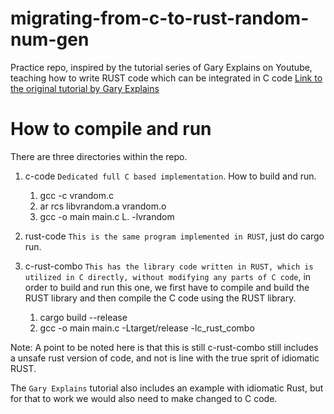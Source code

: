 # migrating-from-c-to-rust-random-num-gen
Practice repo,  inspired by the tutorial series of Gary Explains on Youtube, teaching how to write RUST code which can be integrated in C code
[Link to the original tutorial by Gary Explains](https://www.youtube.com/watch?v=WsnFZk5-xwQ)

# How to compile and run
There are three directories within the repo.
1. c-code `Dedicated full C based implementation`. How to build and run.

    1. gcc -c vrandom.c 
    2. ar rcs libvrandom.a vrandom.o
    3. gcc -o main main.c L. -lvrandom

2. rust-code `This is the same program implemented in RUST`, just do cargo run.

3. c-rust-combo `This has the library code written in RUST, which is utilized in C directly, without modifying any parts of C code`, in order to build and run this one, we first have to compile and build the RUST library and then compile the C code using the RUST library.
    1. cargo build --release
    2. gcc -o main main.c -Ltarget/release -lc_rust_combo


Note: A point to be noted here is that this is still c-rust-combo still includes a unsafe rust version of code, and not is line with the true sprit of idiomatic RUST.

The `Gary Explains` tutorial also includes an example with idiomatic Rust, but for that to work we would also need to make changed to C code.
